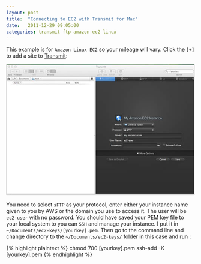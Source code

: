 ```yaml
---
layout: post
title:  "Connecting to EC2 with Transmit for Mac"
date:   2011-12-29 09:05:00
categories: transmit ftp amazon ec2 linux
---
```


This example is for `Amazon Linux EC2` so your mileage will vary.  Click the `[+]` to add a site to [Transmit](https://panic.com/transmit/):

<img src="/images/ec2-transmit/transmit-add.jpg" style="border:1px solid silver;" />

You need to select `sFTP` as your protocol, enter either your instance name given to you by AWS or the domain you use to access it.  The user will be `ec2-user` with no password.  You should have saved your PEM key file to your local system to you can `SSH` and manage your instance.  I put it in `~/Documents/ec2-keys/[yourkey].pem`. Then go to the command line and change directory to the `~/Documents/ec2-keys/` folder in this case and run :


{% highlight  plaintext %}
chmod 700 [yourkey].pem
ssh-add -K [yourkey].pem
{% endhighlight %}

